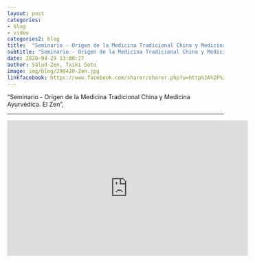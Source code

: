 ```yaml
---
layout: post
categories:
- blog
- video
categories2: blog
title:  "Seminario - Origen de la Medicina Tradicional China y Medicina Ayurvédica. El Zen"
subtitle: "Seminario - Origen de la Medicina Tradicional China y Medicina Ayurvédica. El Zen"
date: 2020-04-29 13:00:27
author: Salud-Zen, Txiki Soto
image: img/blog/290420-Zen.jpg
linkfacebook: https://www.facebook.com/sharer/sharer.php?u=http%3A%2F%2Fwww.salud-zen.com%2Fblog%2Fvideo%2F2020%2F04%2F29%2Fvideo-seminario-zen.html&amp;src=sdkpreparse
---
```

“Seminario - Origen de la Medicina Tradicional China y Medicina Ayurvédica. El Zen”,

---
<iframe width="560" height="315" src="https://www.youtube.com/embed/JbOasA0R9BQ" frameborder="0" allow="accelerometer; autoplay; encrypted-media; gyroscope; picture-in-picture" allowfullscreen></iframe>

